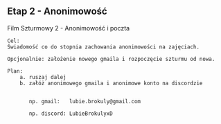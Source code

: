 ## Etap 2 - Anonimowość

Film Szturmowy 2 - Anonimowość i poczta

	Cel:
	Świadomość co do stopnia zachowania anonimowości na zajęciach.
	
	Opcjonalnie: założenie nowego gmaila i rozpoczęcie szturmu od nowa.

	Plan:
		a. ruszaj dalej
		b. załóż anonimowego gmaila i anonimowe konto na discordzie


		   np. gmail:   lubie.brokuly@gmail.com

		   np. discord: LubieBrokulyxD

